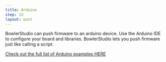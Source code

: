 ```yaml
---
title: Arduino
step: 13
layout: post
---
```


BowlerStudio can push firmware to an arduino device. Use the Arduino IDE to configure your board and libraries. BowlerStudio lets you push firmware just like calling a script.  

[Check out the full list of Arduino examples HERE](/BowlerFullStack/Blink/)
